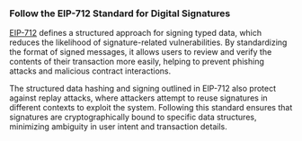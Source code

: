 ### Follow the EIP-712 Standard for Digital Signatures

[EIP-712](https://github.com/ethereum/EIPs/blob/master/EIPS/eip-712.md) defines a structured approach for signing typed data, which reduces the likelihood of signature-related vulnerabilities. By standardizing the format of signed messages, it allows users to review and verify the contents of their transaction more easily, helping to prevent phishing attacks and malicious contract interactions. 

The structured data hashing and signing outlined in EIP-712 also protect against replay attacks, where attackers attempt to reuse signatures in different contexts to exploit the system. Following this standard ensures that signatures are cryptographically bound to specific data structures, minimizing ambiguity in user intent and transaction details.